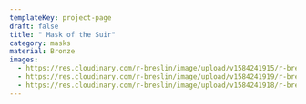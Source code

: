 ```yaml
---
templateKey: project-page
draft: false
title: " Mask of the Suir"
category: masks
material: Bronze
images:
  - https://res.cloudinary.com/r-breslin/image/upload/v1584241915/r-breslin-cloudinary/WORK/MASKS/the-suir/the-suir_the-suir-01_biupob.jpg
  - https://res.cloudinary.com/r-breslin/image/upload/v1584241919/r-breslin-cloudinary/WORK/MASKS/the-suir/the-suir_the-suir-03_vh4qms.jpg
  - https://res.cloudinary.com/r-breslin/image/upload/v1584241918/r-breslin-cloudinary/WORK/MASKS/the-suir/the-suir_the-suir-02_ghqeer.jpg
---
```


